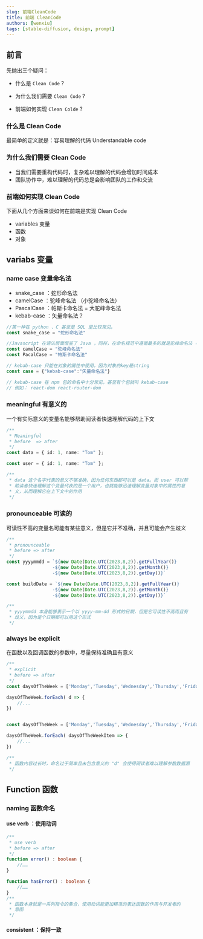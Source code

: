 ```yaml
---
slug: 前端CleanCode
title: 前端 CleanCode
authors: [wenxiu]
tags: [stable-diffusion, design, prompt]
---
```


## 前言

先抛出三个疑问：

- 什么是 `Clean Code` ?

- 为什么我们需要 `Clean Code` ?

- 前端如何实现 `Clean Colde` ?

### 什么是 Clean Code

最简单的定义就是：容易理解的代码 Understandable code

### 为什么我们需要 Clean Code

- 当我们需要重构代码时，复杂难以理解的代码会增加时间成本
- 团队协作中，难以理解的代码总是会影响团队的工作和交流

### 前端如何实现 Clean Code

下面从几个方面来谈如何在前端是实现 Clean Code

- variables 变量
- 函数
- 对象

## variabs 变量

### name case 变量命名法

- snake_case ：蛇形命名法
- camelCase ：驼峰命名法 （小驼峰命名法）
- PascalCase ：帕斯卡命名法 = 大驼峰命名法
- kebab-case ：矢量命名法？

```ts
//第一种在 python 、C 甚至是 SQL 里比较常见。
const snake_case = "蛇形命名法"

//Javascript 在语法层面借鉴了 Java ，同样，在命名规范中遵循最多的就是驼峰命名法 与 帕斯卡命名法。其中变量与函数用的就是驼峰命名法，类则是帕斯卡命名法
const camelCase = "驼峰命名法"
const PacalCase = "帕斯卡命名法"

// kebab-case 只能在对象的属性中使用，因为对象的key是string
const case = {"kebab-case":"矢量命名法"}

// kebab-case 在 npm 包的命名中十分常见，甚至有个包就叫 kebab-case
// 例如： react-dom react-router-dom
```
### meaningful 有意义的

一个有实际意义的变量名能够帮助阅读者快速理解代码的上下文

```ts
/**
 * Meaningful
 * before  => after
 */
const data = { id: 1, name: "Tom" };

const user = { id: 1, name: "Tom" };

/**
 * data 这个名字代表的意义不够准确，因为任何东西都可以是 data。而 user 可以帮
 * 助读者快速理解这个变量代表的是一个用户，也就能够迅速理解变量对象中的属性的意
 * 义，从而理解它在上下文中的作用
 */
```

### pronounceable 可读的

可读性不高的变量名可能有某些意义，但是它并不准确，并且可能会产生歧义

```ts
/**
 * pronounceable
 * before => after
 */
const yyyymmdd = `${new Date(Date.UTC(2023,8,2)).getFullYear()}
                 -${new Date(Date.UTC(2023,8,2)).getMonth()}
                 -${new Date(Date.UTC(2023,8,2)).getDay()}`

const buildDate = `${new Date(Date.UTC(2023,8,2)).getFullYear()}
                 -${new Date(Date.UTC(2023,8,2)).getMonth()}
                 -${new Date(Date.UTC(2023,8,2)).getDay()}`

/**
 * yyyymmdd 本身能够表示一个以 yyyy-mm-dd 形式的日期，但是它可读性不高而且有
 * 歧义，因为是个日期都可以用这个形式
 */
```

### always be explicit
在函数以及回调函数的参数中，尽量保持准确且有意义

```ts
/**
 * explicit
 * before => after
 */
const daysOfTheWeek = ['Monday','Tuesday','Wednesday','Thursday','Friday','Saturday']

daysOfTheWeek.forEach( d => {
    //...
})


const daysOfTheWeek = ['Monday','Tuesday','Wednesday','Thursday','Friday','Saturday']

daysOfTheWeek.forEach( daysOfTheWeekItem => {
    //...
})

/**
 * 函数内容过长时，命名过于简单且未包含意义的 "d" 会使得阅读者难以理解参数数据源
 */

```
## Function 函数
### naming 函数命名
#### use verb ：使用动词


``` ts
/**
 * use verb
 * before => after
 */
function error() : boolean {
    //……
}

function hasError() : boolean {
    //……
}
/**
 * 函数本身就是一系列指令的集合，使用动词能更加精准的表达函数的作用与开发者的
 * 意图
 */
```

#### consistent ：保持一致
